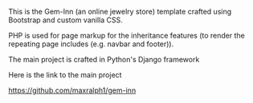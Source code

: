 This is the Gem-Inn (an online jewelry store) template crafted using Bootstrap and custom vanilla CSS.

PHP is used for page markup for the inheritance features (to render the repeating page includes (e.g. navbar and footer)).

The main project is crafted in Python's Django framework

Here is the link to the main project

https://github.com/maxralph1/gem-inn
